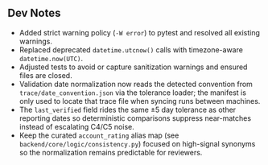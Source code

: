 ## Dev Notes

- Added strict warning policy (`-W error`) to pytest and resolved all existing warnings.
- Replaced deprecated `datetime.utcnow()` calls with timezone-aware `datetime.now(UTC)`.
- Adjusted tests to avoid or capture sanitization warnings and ensured files are closed.
- Validation date normalization now reads the detected convention from `trace/date_convention.json` via the tolerance loader; the manifest is only used to locate that trace file when syncing runs between machines.
- The `last_verified` field rides the same ±5 day tolerance as other reporting dates so deterministic comparisons suppress near-matches instead of escalating C4/C5 noise.
- Keep the curated `account_rating` alias map (see `backend/core/logic/consistency.py`) focused on high-signal synonyms so the normalization remains predictable for reviewers.
